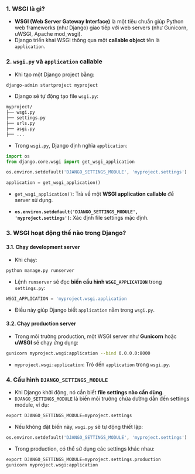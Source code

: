 ### **1. WSGI là gì?**

- **WSGI (Web Server Gateway Interface)** là một tiêu chuẩn giúp Python web frameworks (như Django) giao tiếp với web servers (như Gunicorn, uWSGI, Apache mod_wsgi).
- Django triển khai WSGI thông qua một **callable object** tên là `application`.
### **2. `wsgi.py` và `application` callable**

- Khi tạo một Django project bằng:
```bash
django-admin startproject myproject
```
* Django sẽ tự động tạo file `wsgi.py`:
```sh
myproject/
├── wsgi.py
├── settings.py
├── urls.py
├── asgi.py
├── ...
```
- Trong `wsgi.py`, Django định nghĩa `application`:
```python
import os
from django.core.wsgi import get_wsgi_application

os.environ.setdefault('DJANGO_SETTINGS_MODULE', 'myproject.settings')

application = get_wsgi_application()
```
* `get_wsgi_application()`: Trả về một **WSGI application callable** để server sử dụng.
- **`os.environ.setdefault('DJANGO_SETTINGS_MODULE', 'myproject.settings')`**: Xác định file settings mặc định.
### **3. WSGI hoạt động thế nào trong Django?**

#### **3.1. Chạy development server**

- Khi chạy:
```bash
python manage.py runserver
```
* Lệnh `runserver` sẽ đọc **biến cấu hình `WSGI_APPLICATION`** trong `settings.py`:
```python
WSGI_APPLICATION = 'myproject.wsgi.application
```
* Điều này giúp Django biết `application` nằm trong `wsgi.py`.
#### **3.2. Chạy production server**
- Trong môi trường production, một WSGI server như **Gunicorn** hoặc **uWSGI** sẽ chạy ứng dụng:
```bash
gunicorn myproject.wsgi:application --bind 0.0.0.0:8000
```
* `myproject.wsgi:application`: Trỏ đến `application` trong `wsgi.py`.
### **4. Cấu hình `DJANGO_SETTINGS_MODULE`**

- Khi Django khởi động, nó cần biết **file settings nào cần dùng**.
- `DJANGO_SETTINGS_MODULE` là biến môi trường chứa đường dẫn đến settings module, ví dụ:
```python
export DJANGO_SETTINGS_MODULE=myproject.settings
```
- Nếu không đặt biến này, `wsgi.py` sẽ tự động thiết lập:
```python
os.environ.setdefault('DJANGO_SETTINGS_MODULE', 'myproject.settings')
```
- Trong production, có thể sử dụng các settings khác nhau:
```python
export DJANGO_SETTINGS_MODULE=myproject.settings.production
gunicorn myproject.wsgi:application
```
